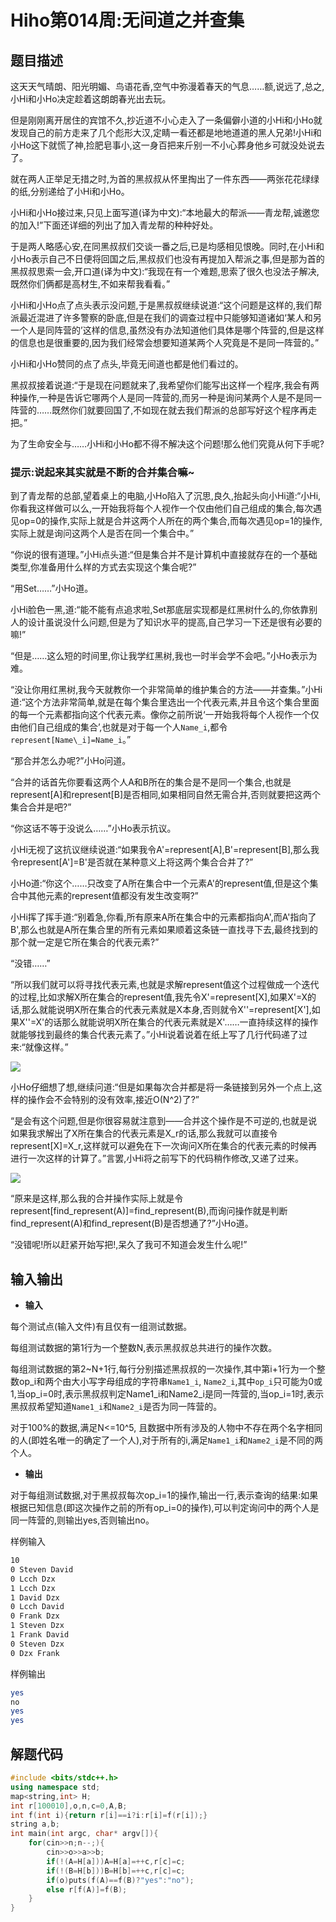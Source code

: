 # Hiho第014周:无间道之并查集

## 题目描述

这天天气晴朗、阳光明媚、鸟语花香,空气中弥漫着春天的气息……额,说远了,总之,小Hi和小Ho决定趁着这朗朗春光出去玩。

但是刚刚离开居住的宾馆不久,抄近道不小心走入了一条偏僻小道的小Hi和小Ho就发现自己的前方走来了几个彪形大汉,定睛一看还都是地地道道的黑人兄弟!小Hi和小Ho这下就慌了神,捡肥皂事小,这一身百把来斤别一不小心葬身他乡可就没处说去了。

就在两人正举足无措之时,为首的黑叔叔从怀里掏出了一件东西——两张花花绿绿的纸,分别递给了小Hi和小Ho。

小Hi和小Ho接过来,只见上面写道(译为中文):“本地最大的帮派——青龙帮,诚邀您的加入!”下面还详细的列出了加入青龙帮的种种好处。

于是两人略感心安,在同黑叔叔们交谈一番之后,已是均感相见恨晚。同时,在小Hi和小Ho表示自己不日便将回国之后,黑叔叔们也没有再提加入帮派之事,但是那为首的黑叔叔思索一会,开口道(译为中文):“我现在有一个难题,思索了很久也没法子解决,既然你们俩都是高材生,不如来帮我看看。”

小Hi和小Ho点了点头表示没问题,于是黑叔叔继续说道:“这个问题是这样的,我们帮派最近混进了许多警察的卧底,但是在我们的调查过程中只能够知道诸如‘某人和另一个人是同阵营的’这样的信息,虽然没有办法知道他们具体是哪个阵营的,但是这样的信息也是很重要的,因为我们经常会想要知道某两个人究竟是不是同一阵营的。”

小Hi和小Ho赞同的点了点头,毕竟无间道也都是他们看过的。

黑叔叔接着说道:“于是现在问题就来了,我希望你们能写出这样一个程序,我会有两种操作,一种是告诉它哪两个人是同一阵营的,而另一种是询问某两个人是不是同一阵营的……既然你们就要回国了,不如现在就去我们帮派的总部写好这个程序再走把。”

为了生命安全与……小Hi和小Ho都不得不解决这个问题!那么他们究竟从何下手呢?

### 提示:说起来其实就是不断的合并集合嘛~

到了青龙帮的总部,望着桌上的电脑,小Ho陷入了沉思,良久,抬起头向小Hi道:“小Hi,你看我这样做可以么,一开始我将每个人视作一个仅由他们自己组成的集合,每次遇见op=0的操作,实际上就是合并这两个人所在的两个集合,而每次遇见op=1的操作,实际上就是询问这两个人是否在同一个集合中。”

“你说的很有道理。”小Hi点头道:“但是集合并不是计算机中直接就存在的一个基础类型,你准备用什么样的方式去实现这个集合呢?”

“用Set……”小Ho道。

小Hi脸色一黑,道:“能不能有点追求啦,Set那底层实现都是红黑树什么的,你依靠别人的设计虽说没什么问题,但是为了知识水平的提高,自己学习一下还是很有必要的嘛!”

“但是……这么短的时间里,你让我学红黑树,我也一时半会学不会吧。”小Ho表示为难。

“没让你用红黑树,我今天就教你一个非常简单的维护集合的方法——并查集。”小Hi道:“这个方法非常简单,就是在每个集合里选出一个代表元素,并且令这个集合里面的每一个元素都指向这个代表元素。像你之前所说‘一开始我将每个人视作一个仅由他们自己组成的集合’,也就是对于每一个人`Name_i`,都令`represent[Name\_i]=Name_i`。”

“那合并怎么办呢?”小Ho问道。

“合并的话首先你要看这两个人A和B所在的集合是不是同一个集合,也就是represent[A]和represent[B]是否相同,如果相同自然无需合并,否则就要把这两个集合合并是吧?”

“你这话不等于没说么……”小Ho表示抗议。

小Hi无视了这抗议继续说道:“如果我令A'=represent[A],B'=represent[B],那么我令represent[A']=B'是否就在某种意义上将这两个集合合并了?”

小Ho道:“你这个……只改变了A所在集合中一个元素A'的represent值,但是这个集合中其他元素的represent值都没有发生改变啊?”

小Hi挥了挥手道:“别着急,你看,所有原来A所在集合中的元素都指向A',而A'指向了B',那么也就是A所在集合里的所有元素如果顺着这条链一直找寻下去,最终找到的那个就一定是它所在集合的代表元素?”

“没错……”

“所以我们就可以将寻找代表元素,也就是求解represent值这个过程做成一个迭代的过程,比如求解X所在集合的represent值,我先令X'=represent[X],如果X'=X的话,那么就能说明X所在集合的代表元素就是X本身,否则就令X''=represent[X'],如果X''=X'的话那么就能说明X所在集合的代表元素就是X'……一直持续这样的操作就能够找到最终的集合代表元素了。”小Hi说着说着在纸上写了几行代码递了过来:“就像这样。”

![](http://media.hihocoder.com/problem_images/20141004/14124123125145.png)

小Ho仔细想了想,继续问道:“但是如果每次合并都是将一条链接到另外一个点上,这样的操作会不会特别的没有效率,接近O(N^2)了?”

“是会有这个问题,但是你很容易就注意到——合并这个操作是不可逆的,也就是说如果我求解出了X所在集合的代表元素是X\_r的话,那么我就可以直接令represent[X]=X_r,这样就可以避免在下一次询问X所在集合的代表元素的时候再进行一次这样的计算了。”言罢,小Hi将之前写下的代码稍作修改,又递了过来。

![](http://media.hihocoder.com/problem_images/20141004/14124123126858.png)

“原来是这样,那么我的合并操作实际上就是令represent[find_represent(A)]=find_represent(B),而询问操作就是判断find_represent(A)和find_represent(B)是否想通了?”小Ho道。

“没错呢!所以赶紧开始写把!,呆久了我可不知道会发生什么呢!”

## 输入输出

* **输入**

每个测试点(输入文件)有且仅有一组测试数据。

每组测试数据的第1行为一个整数N,表示黑叔叔总共进行的操作次数。

每组测试数据的第2~N+1行,每行分别描述黑叔叔的一次操作,其中第i+1行为一个整数op\_i和两个由大小写字母组成的字符串`Name1_i`, `Name2_i`,其中`op_i`只可能为0或1,当op\_i=0时,表示黑叔叔判定Name1\_i和Name2\_i是同一阵营的,当op\_i=1时,表示黑叔叔希望知道`Name1_i`和`Name2_i`是否为同一阵营的。

对于100%的数据,满足N<=10^5, 且数据中所有涉及的人物中不存在两个名字相同的人(即姓名唯一的确定了一个人),对于所有的i,满足`Name1_i`和`Name2_i`是不同的两个人。

* **输出**

对于每组测试数据,对于黑叔叔每次op\_i=1的操作,输出一行,表示查询的结果:如果根据已知信息(即这次操作之前的所有op\_i=0的操作),可以判定询问中的两个人是同一阵营的,则输出yes,否则输出no。

样例输入

```sh
10
0 Steven David
0 Lcch Dzx
1 Lcch Dzx
1 David Dzx
0 Lcch David
0 Frank Dzx
1 Steven Dzx
1 Frank David
0 Steven Dzx
0 Dzx Frank
```

样例输出

```sh
yes
no
yes
yes
```

## 解题代码

```c++
#include <bits/stdc++.h>
using namespace std;
map<string,int> H;
int r[100010],o,n,c=0,A,B;
int f(int i){return r[i]==i?i:r[i]=f(r[i]);}
string a,b;
int main(int argc, char* argv[]){
    for(cin>>n;n--;){
        cin>>o>>a>>b;
        if(!(A=H[a]))A=H[a]=++c,r[c]=c;
        if(!(B=H[b]))B=H[b]=++c,r[c]=c;
        if(o)puts(f(A)==f(B)?"yes":"no");
        else r[f(A)]=f(B);
    }
}
```
